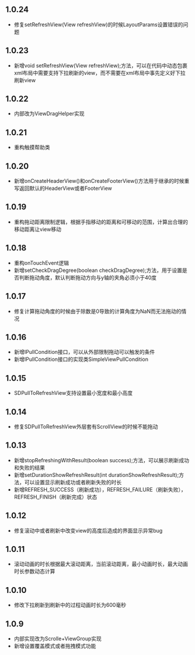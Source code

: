 ## 1.0.24
* 修复setRefreshView(View refreshView)的时候LayoutParams设置错误的问题

## 1.0.23
* 新增void setRefreshView(View refreshView);方法，可以在代码中动态包裹xml布局中需要支持下拉刷新的view，而不需要在xml布局中事先定义好下拉刷新view

## 1.0.22
* 内部改为ViewDragHelper实现

## 1.0.21
* 重构触摸帮助类

## 1.0.20
* 新增onCreateHeaderView()和onCreateFooterView()方法用于继承的时候重写返回默认的HeaderView或者FooterView

## 1.0.19
* 重构拖动距离限制逻辑，根据手指移动的距离和可移动的范围，计算出合理的移动距离让view移动

## 1.0.18
* 重构onTouchEvent逻辑
* 新增setCheckDragDegree(boolean checkDragDegree);方法，用于设置是否判断拖动角度，默认判断拖动方向与y轴的夹角必须小于40度

## 1.0.17
* 修复计算拖动角度的时候由于除数是0导致的计算角度为NaN而无法拖动的情况

## 1.0.16
* 新增IPullCondition接口，可以从外部限制拖动可以触发的条件
* 新增IPullCondition接口的实现类SimpleViewPullCondition

## 1.0.15
* SDPullToRefreshView支持设置最小宽度和最小高度

## 1.0.14
* 修复SDPullToRefreshView外层套有ScrollView的时候不能拖动

## 1.0.13
* 新增stopRefreshingWithResult(boolean success);方法，可以展示刷新成功和失败的结果
* 新增setDurationShowRefreshResult(int durationShowRefreshResult);方法，可以设置显示刷新成功或者刷新失败的时长
* 新增REFRESH_SUCCESS（刷新成功），REFRESH_FAILURE（刷新失败），REFRESH_FINISH（刷新完成）状态

## 1.0.12
* 修复滚动中或者刷新中改变view的高度后造成的界面显示异常bug

## 1.0.11
* 滚动动画的时长根据最大滚动距离，当前滚动距离，最小动画时长，最大动画时长参数动态计算

## 1.0.10
* 修改下拉刷新到刷新中的过程动画时长为600毫秒

## 1.0.9
* 内部实现改为Scrolle+ViewGroup实现
* 新增设置覆盖模式或者拖拽模式功能
